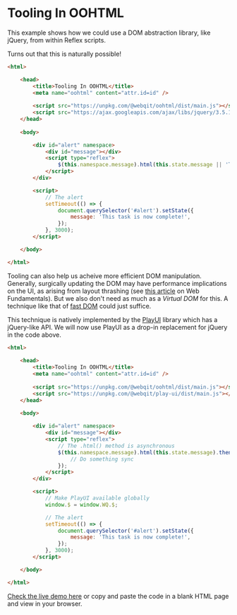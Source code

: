 # Tooling In OOHTML

This example shows how we could use a DOM abstraction library, like jQuery, from within Reflex scripts.

Turns out that this is naturally possible!

```html
<html>

    <head>
        <title>Tooling In OOHTML</title>
        <meta name="oohtml" content="attr.id=id" />
        
        <script src="https://unpkg.com/@webqit/oohtml/dist/main.js"></script>
        <script src="https://ajax.googleapis.com/ajax/libs/jquery/3.5.1/jquery.min.js"></script>
    </head>
        
    <body>

        <div id="alert" namespace>
            <div id="message"></div>
            <script type="reflex">
                $(this.namespace.message).html(this.state.message || 'Task pending...');
            </script>
        </div>

        <script>
            // The alert
            setTimeout(() => {
                document.querySelector('#alert').setState({
                    message: 'This task is now complete!',
                });
            }, 3000);
        </script>

    </body>

</html>
```

Tooling can also help us acheive more efficient DOM manipulation. Generally, surgically updating the DOM may have performance implications on the UI, as arising from layout thrashing (see [this article](https://developers.google.com/web/fundamentals/performance/rendering/avoid-large-complex-layouts-and-layout-thrashing) on Web Fundamentals). But we also don't need as much as a *Virtual DOM* for this. A technique like that of [fast DOM](https://github.com/wilsonpage/fastdom) could just suffice.

This technique is natively implemented by the [PlayUI](https://webqit.io/tooling/play-ui) library which has a jQuery-like API. We will now use PlayUI as a drop-in replacement for jQuery in the code above.
 
```html
<html>
    
    <head>
        <title>Tooling In OOHTML</title>
        <meta name="oohtml" content="attr.id=id" />
        
        <script src="https://unpkg.com/@webqit/oohtml/dist/main.js"></script>
        <script src="https://unpkg.com/@webqit/play-ui/dist/main.js"></script>
    </head>
            
    <body>

        <div id="alert" namespace>
            <div id="message"></div>
            <script type="reflex">
                // The .html() method is asynchronous
                $(this.namespace.message).html(this.state.message).then(() => {
                    // Do something sync
                });
            </script>
        </div>

        <script>
            // Make PlayUI available globally
            window.$ = window.WQ.$;

            // The alert
            setTimeout(() => {
                document.querySelector('#alert').setState({
                    message: 'This task is now complete!',
                });
            }, 3000);
        </script>

    </body>

</html>
```

[Check the live demo here](//webqit.io/tooling/.docs/oohtml/examples/tooling/.demos/index.html) or copy and paste the code in a blank HTML page and view in your browser.
